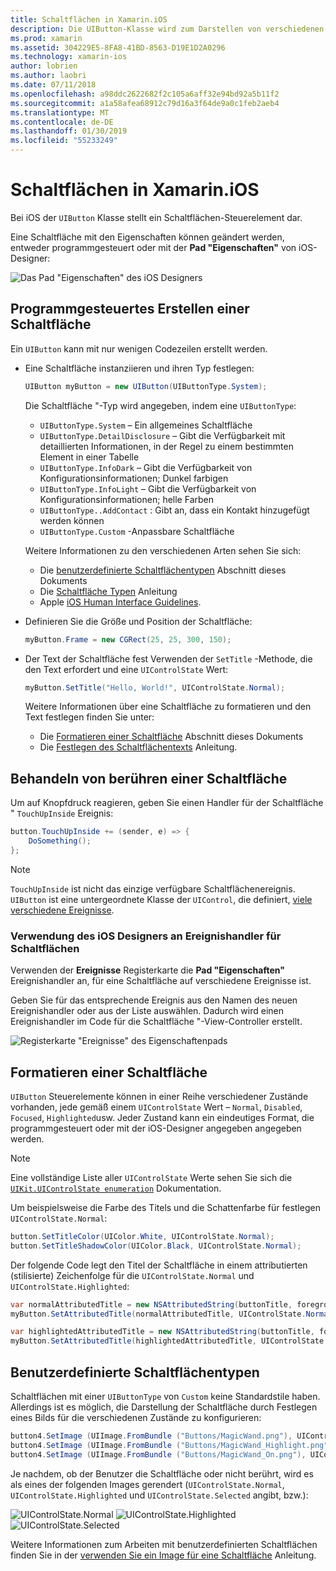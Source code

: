 ```yaml
---
title: Schaltflächen in Xamarin.iOS
description: Die UIButton-Klasse wird zum Darstellen von verschiedenen verschiedene Arten der Schaltfläche in iOS-Bildschirmen verwendet. Dieser Leitfaden beschreibt die verschiedenen Optionen für die Arbeit mit Schaltflächen in iOS.
ms.prod: xamarin
ms.assetid: 304229E5-8FA8-41BD-8563-D19E1D2A0296
ms.technology: xamarin-ios
author: lobrien
ms.author: laobri
ms.date: 07/11/2018
ms.openlocfilehash: a98ddc2622682f2c105a6aff32e94bd92a5b11f2
ms.sourcegitcommit: a1a58afea68912c79d16a3f64de9a0c1feb2aeb4
ms.translationtype: MT
ms.contentlocale: de-DE
ms.lasthandoff: 01/30/2019
ms.locfileid: "55233249"
---
```

# <a name="buttons-in-xamarinios"></a>Schaltflächen in Xamarin.iOS

Bei iOS der `UIButton` Klasse stellt ein Schaltflächen-Steuerelement dar.

Eine Schaltfläche mit den Eigenschaften können geändert werden, entweder programmgesteuert oder mit der **Pad "Eigenschaften"** von iOS-Designer:

![Das Pad "Eigenschaften" des iOS Designers](buttons-images/properties.png "das Pad \"Eigenschaften\" der iOS-Designer")

## <a name="creating-a-button-programmatically"></a>Programmgesteuertes Erstellen einer Schaltfläche

Ein `UIButton` kann mit nur wenigen Codezeilen erstellt werden.

- Eine Schaltfläche instanziieren und ihren Typ festlegen:

  ```csharp
  UIButton myButton = new UIButton(UIButtonType.System);
  ```

  Die Schaltfläche "-Typ wird angegeben, indem eine `UIButtonType`:

  - `UIButtonType.System` – Ein allgemeines Schaltfläche
  - `UIButtonType.DetailDisclosure` – Gibt die Verfügbarkeit mit detaillierten Informationen, in der Regel zu einem bestimmten Element in einer Tabelle
  - `UIButtonType.InfoDark` – Gibt die Verfügbarkeit von Konfigurationsinformationen; Dunkel farbigen
  - `UIButtonType.InfoLight` – Gibt die Verfügbarkeit von Konfigurationsinformationen; helle Farben
  - `UIButtonType..AddContact` : Gibt an, dass ein Kontakt hinzugefügt werden können
  - `UIButtonType.Custom` -Anpassbare Schaltfläche

  Weitere Informationen zu den verschiedenen Arten sehen Sie sich:
  
  - Die [benutzerdefinierte Schaltflächentypen](#custom-button-types) Abschnitt dieses Dokuments
  - Die [Schaltfläche Typen](https://github.com/xamarin/recipes/tree/master/Recipes/ios/standard_controls/buttons/create_different_types_of_buttons) Anleitung
  - Apple [iOS Human Interface Guidelines](https://developer.apple.com/design/human-interface-guidelines/ios/controls/buttons/).

- Definieren Sie die Größe und Position der Schaltfläche:

  ```csharp
  myButton.Frame = new CGRect(25, 25, 300, 150);
  ```

- Der Text der Schaltfläche fest Verwenden der `SetTitle` -Methode, die den Text erfordert und eine `UIControlState` Wert:

  ```csharp
  myButton.SetTitle("Hello, World!", UIControlState.Normal);
  ```

  Weitere Informationen über eine Schaltfläche zu formatieren und den Text festlegen finden Sie unter:

  - Die [Formatieren einer Schaltfläche](#styling-a-button) Abschnitt dieses Dokuments
  - Die [Festlegen des Schaltflächentexts](https://github.com/xamarin/recipes/tree/master/Recipes/ios/standard_controls/buttons/set_button_text) Anleitung.

## <a name="handling-a-button-tap"></a>Behandeln von berühren einer Schaltfläche

Um auf Knopfdruck reagieren, geben Sie einen Handler für der Schaltfläche " `TouchUpInside` Ereignis:

```csharp
button.TouchUpInside += (sender, e) => {
    DoSomething();
};
```

> [!NOTE]
> `TouchUpInside` ist nicht das einzige verfügbare Schaltflächenereignis. `UIButton` ist eine untergeordnete Klasse der `UIControl`, die definiert, [viele verschiedene Ereignisse](xref:UIKit.UIControlEvent).

### <a name="using-the-ios-designer-to-specify-button-event-handlers"></a>Verwendung des iOS Designers an Ereignishandler für Schaltflächen

Verwenden der **Ereignisse** Registerkarte die **Pad "Eigenschaften"** Ereignishandler an, für eine Schaltfläche auf verschiedene Ereignisse ist.

Geben Sie für das entsprechende Ereignis aus den Namen des neuen Ereignishandler oder aus der Liste auswählen. Dadurch wird einen Ereignishandler im Code für die Schaltfläche "-View-Controller erstellt.

![Registerkarte "Ereignisse" des Eigenschaftenpads](buttons-images/image1.png "Registerkarte \"Ereignisse\" des Eigenschaftenpads")

## <a name="styling-a-button"></a>Formatieren einer Schaltfläche

`UIButton` Steuerelemente können in einer Reihe verschiedener Zustände vorhanden, jede gemäß einem `UIControlState` Wert – `Normal`, `Disabled`, `Focused`, `Highlighted`usw. Jeder Zustand kann ein eindeutiges Format, die programmgesteuert oder mit der iOS-Designer angegeben angegeben werden.

> [!NOTE]
> Eine vollständige Liste aller `UIControlState` Werte sehen Sie sich die [`UIKit.UIControlState enumeration`](xref:UIKit.UIControlState)
> Dokumentation.

Um beispielsweise die Farbe des Titels und die Schattenfarbe für festlegen `UIControlState.Normal`:

```csharp
button.SetTitleColor(UIColor.White, UIControlState.Normal);
button.SetTitleShadowColor(UIColor.Black, UIControlState.Normal);
```

Der folgende Code legt den Titel der Schaltfläche in einem attributierten (stilisierte) Zeichenfolge für die `UIControlState.Normal` und `UIControlState.Highlighted`:

```csharp
var normalAttributedTitle = new NSAttributedString(buttonTitle, foregroundColor: UIColor.Blue, strikethroughStyle: NSUnderlineStyle.Single);
myButton.SetAttributedTitle(normalAttributedTitle, UIControlState.Normal);

var highlightedAttributedTitle = new NSAttributedString(buttonTitle, foregroundColor: UIColor.Green, strikethroughStyle: NSUnderlineStyle.Thick);
myButton.SetAttributedTitle(highlightedAttributedTitle, UIControlState.Highlighted);
```

## <a name="custom-button-types"></a>Benutzerdefinierte Schaltflächentypen

Schaltflächen mit einer `UIButtonType` von `Custom` keine Standardstile haben. Allerdings ist es möglich, die Darstellung der Schaltfläche durch Festlegen eines Bilds für die verschiedenen Zustände zu konfigurieren:

```csharp
button4.SetImage (UIImage.FromBundle ("Buttons/MagicWand.png"), UIControlState.Normal);
button4.SetImage (UIImage.FromBundle ("Buttons/MagicWand_Highlight.png"), UIControlState.Highlighted);
button4.SetImage (UIImage.FromBundle ("Buttons/MagicWand_On.png"), UIControlState.Selected);
```

Je nachdem, ob der Benutzer die Schaltfläche oder nicht berührt, wird es als eines der folgenden Images gerendert (`UIControlState.Normal`, `UIControlState.Highlighted` und `UIControlState.Selected` angibt, bzw.):

![UIControlState.Normal](buttons-images/image22.png "UIControlState.Normal")
![UIControlState.Highlighted](buttons-images/image23.png "UIControlState.Highlighted")
![UIControlState.Selected](buttons-images/image24.png "UIControlState.Selected")

Weitere Informationen zum Arbeiten mit benutzerdefinierten Schaltflächen finden Sie in der [verwenden Sie ein Image für eine Schaltfläche](https://github.com/xamarin/recipes/tree/master/Recipes/ios/standard_controls/buttons/use_an_image_for_a_button) Anleitung.

